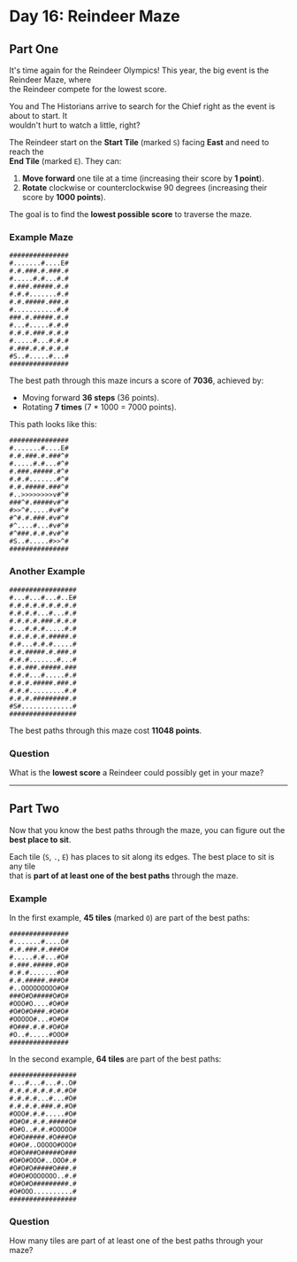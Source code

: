 # Day 16: Reindeer Maze  
## Part One  

It's time again for the Reindeer Olympics! This year, the big event is the Reindeer Maze, where  
the Reindeer compete for the lowest score.  

You and The Historians arrive to search for the Chief right as the event is about to start. It  
wouldn't hurt to watch a little, right?  

The Reindeer start on the **Start Tile** (marked `S`) facing **East** and need to reach the  
**End Tile** (marked `E`). They can:  

1. **Move forward** one tile at a time (increasing their score by **1 point**).  
2. **Rotate** clockwise or counterclockwise 90 degrees (increasing their score by **1000 points**).  

The goal is to find the **lowest possible score** to traverse the maze.  

### Example Maze  

```  
###############  
#.......#....E#  
#.#.###.#.###.#  
#.....#.#...#.#  
#.###.#####.#.#  
#.#.#.......#.#  
#.#.#####.###.#  
#...........#.#  
###.#.#####.#.#  
#...#.....#.#.#  
#.#.#.###.#.#.#  
#.....#...#.#.#  
#.###.#.#.#.#.#  
#S..#.....#...#  
###############  
```  

The best path through this maze incurs a score of **7036**, achieved by:  

- Moving forward **36 steps** (36 points).  
- Rotating **7 times** (7 * 1000 = 7000 points).  

This path looks like this:  

```  
###############  
#.......#....E#  
#.#.###.#.###^#  
#.....#.#...#^#  
#.###.#####.#^#  
#.#.#.......#^#  
#.#.#####.###^#  
#..>>>>>>>>v#^#  
###^#.#####v#^#  
#>>^#.....#v#^#  
#^#.#.###.#v#^#  
#^....#...#v#^#  
#^###.#.#.#v#^#  
#S..#.....#>>^#  
###############  
```  

### Another Example  

```  
#################  
#...#...#...#..E#  
#.#.#.#.#.#.#.#.#  
#.#.#.#...#...#.#  
#.#.#.#.###.#.#.#  
#...#.#.#.....#.#  
#.#.#.#.#.#####.#  
#.#...#.#.#.....#  
#.#.#####.#.###.#  
#.#.#.......#...#  
#.#.###.#####.###  
#.#.#...#.....#.#  
#.#.#.#####.###.#  
#.#.#.........#.#  
#.#.#.#########.#  
#S#.............#  
#################  
```  

The best paths through this maze cost **11048 points**.  

### Question  

What is the **lowest score** a Reindeer could possibly get in your maze?  

---

## Part Two  

Now that you know the best paths through the maze, you can figure out the **best place to sit**.  

Each tile (`S`, `.`, `E`) has places to sit along its edges. The best place to sit is any tile  
that is **part of at least one of the best paths** through the maze.  

### Example  

In the first example, **45 tiles** (marked `O`) are part of the best paths:  

```  
###############  
#.......#....O#  
#.#.###.#.###O#  
#.....#.#...#O#  
#.###.#####.#O#  
#.#.#.......#O#  
#.#.#####.###O#  
#..OOOOOOOOO#O#  
###O#O#####O#O#  
#OOO#O....#O#O#  
#O#O#O###.#O#O#  
#OOOOO#...#O#O#  
#O###.#.#.#O#O#  
#O..#.....#OOO#  
###############  
```  

In the second example, **64 tiles** are part of the best paths:  

```  
#################  
#...#...#...#..O#  
#.#.#.#.#.#.#.#O#  
#.#.#.#...#...#O#  
#.#.#.#.###.#.#O#  
#OOO#.#.#.....#O#  
#O#O#.#.#.#####O#  
#O#O..#.#.#OOOOO#  
#O#O#####.#O###O#  
#O#O#..OOOOO#OOO#  
#O#O###O#####O###  
#O#O#OOO#..OOO#.#  
#O#O#O#####O###.#  
#O#O#OOOOOOO..#.#  
#O#O#O#########.#  
#O#OOO..........#  
#################  
```  

### Question  

How many tiles are part of at least one of the best paths through your maze?  